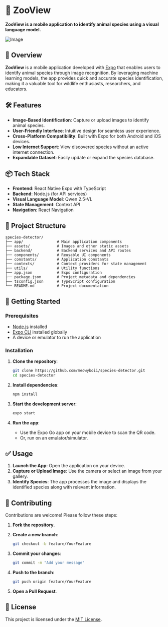 # 🐾 ZooView 

**ZooView is a mobile application to identify animal species using a visual language model.** 

![Image](https://github.com/user-attachments/assets/dbf90bcb-934f-4483-9988-214c69c28fb6)

## 📱 Overview

**ZooView** is a mobile application developed with [Expo](https://expo.dev/) that enables users to identify animal species through image recognition. By leveraging machine learning models, the app provides quick and accurate species identification, making it a valuable tool for wildlife enthusiasts, researchers, and educators. 

## 🛠️ Features

- **Image-Based Identification**: Capture or upload images to identify animal species.
- **User-Friendly Interface**: Intuitive design for seamless user experience.
- **Cross-Platform Compatibility**: Built with Expo for both Android and iOS devices.
- **Low Internet Support**: View discovered species without an active internet connection.
- **Expandable Dataset**: Easily update or expand the species database.

## 📦 Tech Stack

- **Frontend**: React Native Expo with TypeScript 
- **Backend**: Node.js (for API services)
- **Visual Language Model**: Qwen 2.5-VL 
- **State Management**: Context API
- **Navigation**: React Navigation

## 📁 Project Structure

```plaintext
species-detector/
├── app/               # Main application components
├── assets/            # Images and other static assets
├── backend/           # Backend services and API routes
├── components/        # Reusable UI components
├── constants/         # Application constants
├── contexts/          # Context providers for state management
├── utils/             # Utility functions
├── app.json           # Expo configuration
├── package.json       # Project metadata and dependencies
├── tsconfig.json      # TypeScript configuration
└── README.md          # Project documentation
```

## 🚀 Getting Started

### Prerequisites

- [Node.js](https://nodejs.org/) installed
- [Expo CLI](https://docs.expo.dev/get-started/installation/) installed globally
- A device or emulator to run the application

### Installation

1. **Clone the repository**:

   ```bash
   git clone https://github.com/meowyboii/species-detector.git
   cd species-detector
   ```

2. **Install dependencies**:

   ```bash
   npm install
   ```

3. **Start the development server**:

   ```bash
   expo start
   ```

4. **Run the app**:

   - Use the Expo Go app on your mobile device to scan the QR code.
   - Or, run on an emulator/simulator.

## ✅ Usage

1. **Launch the App**: Open the application on your device.
2. **Capture or Upload Image**: Use the camera or select an image from your gallery.
3. **Identify Species**: The app processes the image and displays the identified species along with relevant information.

## 🤝 Contributing

Contributions are welcome! Please follow these steps:

1. **Fork the repository**.
2. **Create a new branch**:

   ```bash
   git checkout -b feature/YourFeature
   ```

3. **Commit your changes**:

   ```bash
   git commit -m "Add your message"
   ```

4. **Push to the branch**:

   ```bash
   git push origin feature/YourFeature
   ```

5. **Open a Pull Request**.

## 📄 License

This project is licensed under the [MIT License](LICENSE).

